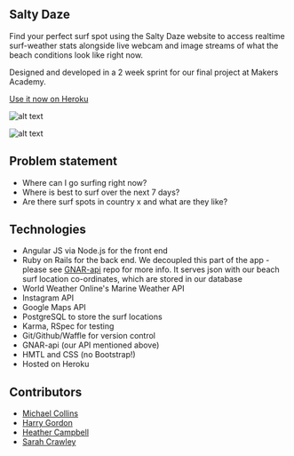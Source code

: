 Salty Daze
----------

Find your perfect surf spot using the Salty Daze website to access realtime surf-weather stats alongside live webcam and image streams of what the beach conditions look like right now.

Designed and developed in a 2 week sprint for our final project at Makers Academy.

[Use it now on Heroku](https://mighty-sands-50291.herokuapp.com/#/map)

![alt text](http://i.imgur.com/k7X5kXX.png)

![alt text](http://i.imgur.com/v09fahl.png)

Problem statement
-----------------
* Where can I go surfing right now?
* Where is best to surf over the next 7 days?
* Are there surf spots in country x and what are they like?

Technologies
------------
* Angular JS via Node.js for the front end
* Ruby on Rails for the back end. We decoupled this part of the app - please see [GNAR-api](https://github.com/michaeljcollinsuk/GNAR-api) repo for more info. It serves json with our beach surf location co-ordinates, which are stored in our database
* World Weather Online's Marine Weather API
* Instagram API
* Google Maps API
* PostgreSQL to store the surf locations
* Karma, RSpec for testing
* Git/Github/Waffle for version control
* GNAR-api (our API mentioned above)
* HMTL and CSS (no Bootstrap!)
* Hosted on Heroku

Contributors
------------
* [Michael Collins](https://github.com/michaeljcollinsuk)
* [Harry Gordon](https://github.com/hwgordon247)
* [Heather Campbell](https://github.com/heather-camcam)
* [Sarah Crawley](https://github.com/sara6)

